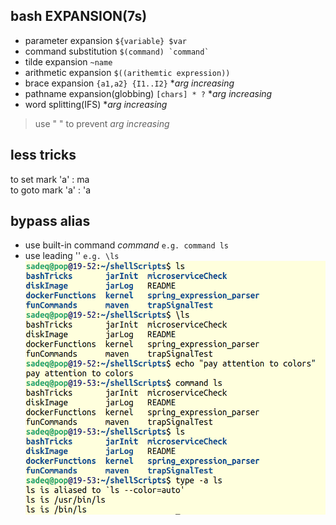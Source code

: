 ## bash EXPANSION(7s)
- parameter expansion ` ${variable} $var `
- command substitution `` $(command) `command` ``
- tilde expansion ` ~name `
- arithmetic expansion ` $((arithemtic expression)) `
- brace expansion ` {a1,a2} {I1..I2} ` **arg increasing*
- pathname expansion(globbing) ` [chars] * ? ` **arg increasing*
- word splitting(IFS) **arg increasing*

> use " " to prevent *arg increasing*    
## less tricks
to set mark 'a' : ma   
to goto mark 'a' : 'a
## bypass alias
- use built-in command  *command*  ` e.g. command ls `
- use leading '\' ` e.g. \ls `
![screenShot_bypass_alias](screenShot-bypassAlias.png)
